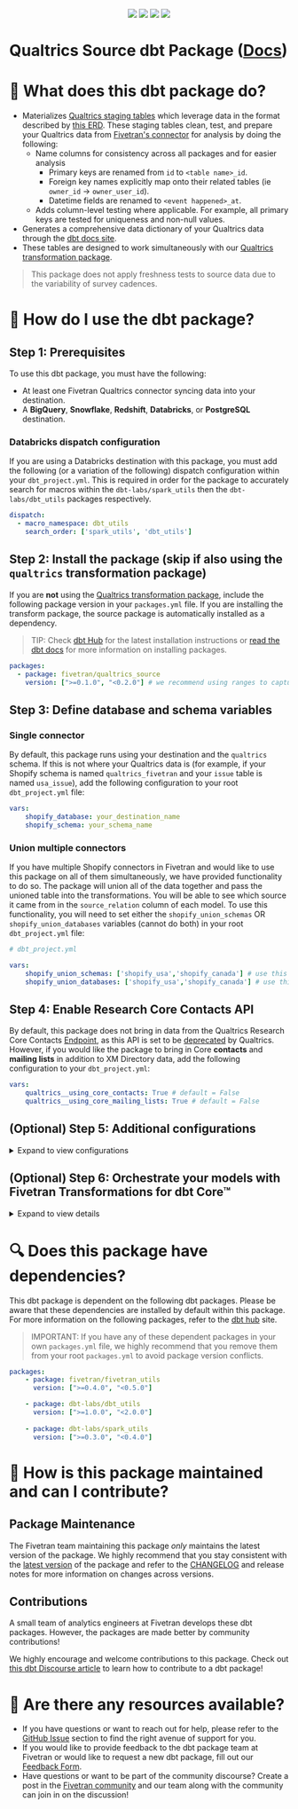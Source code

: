 <p align="center">
    <a alt="License"
        href="https://github.com/fivetran/dbt_qualtrics_source/blob/main/LICENSE">
        <img src="https://img.shields.io/badge/License-Apache%202.0-blue.svg" /></a>
    <a alt="dbt-core">
        <img src="https://img.shields.io/badge/dbt_Core™_version->=1.3.0_<2.0.0-orange.svg" /></a>
    <a alt="Maintained?">
        <img src="https://img.shields.io/badge/Maintained%3F-yes-green.svg" /></a>
    <a alt="PRs">
        <img src="https://img.shields.io/badge/Contributions-welcome-blueviolet" /></a>
</p>
 
# Qualtrics Source dbt Package ([Docs](https://fivetran.github.io/dbt_qualtrics_source/))
# 📣 What does this dbt package do?
<!--section="qualtrics_source_model"-->
- Materializes [Qualtrics staging tables](https://fivetran.github.io/dbt_qualtrics_source/#!/overview/github_source/models/?g_v=1) which leverage data in the format described by [this ERD](https://fivetran.com/docs/applications/qualtrics/#schemainformation). These staging tables clean, test, and prepare your Qualtrics data from [Fivetran's connector](https://fivetran.com/docs/applications/qualtrics) for analysis by doing the following:
  - Name columns for consistency across all packages and for easier analysis
    - Primary keys are renamed from `id` to `<table name>_id`. 
    - Foreign key names explicitly map onto their related tables (ie `owner_id` -> `owner_user_id`).
    - Datetime fields are renamed to `<event happened>_at`.
  - Adds column-level testing where applicable. For example, all primary keys are tested for uniqueness and non-null values.
- Generates a comprehensive data dictionary of your Qualtrics data through the [dbt docs site](https://fivetran.github.io/dbt_qualtrics_source/).
- These tables are designed to work simultaneously with our [Qualtrics transformation package](https://github.com/fivetran/dbt_qualtrics).

> This package does not apply freshness tests to source data due to the variability of survey cadences.
<!--section-end-->

# 🎯 How do I use the dbt package?
## Step 1: Prerequisites
To use this dbt package, you must have the following:
- At least one Fivetran Qualtrics connector syncing data into your destination. 
- A **BigQuery**, **Snowflake**, **Redshift**, **Databricks**, or **PostgreSQL** destination.

### Databricks dispatch configuration
If you are using a Databricks destination with this package, you must add the following (or a variation of the following) dispatch configuration within your `dbt_project.yml`. This is required in order for the package to accurately search for macros within the `dbt-labs/spark_utils` then the `dbt-labs/dbt_utils` packages respectively.
```yml
dispatch:
  - macro_namespace: dbt_utils
    search_order: ['spark_utils', 'dbt_utils']
```

## Step 2: Install the package (skip if also using the `qualtrics` transformation package)
If you  are **not** using the [Qualtrics transformation package](https://github.com/fivetran/dbt_qualtrics), include the following package version in your `packages.yml` file. If you are installing the transform package, the source package is automatically installed as a dependency.
> TIP: Check [dbt Hub](https://hub.getdbt.com/) for the latest installation instructions or [read the dbt docs](https://docs.getdbt.com/docs/package-management) for more information on installing packages.
```yml
packages:
  - package: fivetran/qualtrics_source
    version: [">=0.1.0", "<0.2.0"] # we recommend using ranges to capture non-breaking changes automatically
```

## Step 3: Define database and schema variables
### Single connector
By default, this package runs using your destination and the `qualtrics` schema. If this is not where your Qualtrics data is (for example, if your Shopify schema is named `qualtrics_fivetran` and your `issue` table is named `usa_issue`), add the following configuration to your root `dbt_project.yml` file:

```yml
vars:
    shopify_database: your_destination_name
    shopify_schema: your_schema_name 
```

### Union multiple connectors
If you have multiple Shopify connectors in Fivetran and would like to use this package on all of them simultaneously, we have provided functionality to do so. The package will union all of the data together and pass the unioned table into the transformations. You will be able to see which source it came from in the `source_relation` column of each model. To use this functionality, you will need to set either the `shopify_union_schemas` OR `shopify_union_databases` variables (cannot do both) in your root `dbt_project.yml` file:

```yml
# dbt_project.yml

vars:
    shopify_union_schemas: ['shopify_usa','shopify_canada'] # use this if the data is in different schemas/datasets of the same database/project
    shopify_union_databases: ['shopify_usa','shopify_canada'] # use this if the data is in different databases/projects but uses the same schema name
```

## Step 4: Enable Research Core Contacts API
By default, this package does not bring in data from the Qualtrics Research Core Contacts [Endpoint](https://api.qualtrics.com/10b9ce5afbf17-research-core-contacts), as this API is set to be [deprecated](https://api.qualtrics.com/10b9ce5afbf17-research-core-contacts#deprecation-notice) by Qualtrics. However, if you would like the package to bring in Core **contacts** and **mailing lists** in addition to XM Directory data, add the following configuration to your `dbt_project.yml`:

```yml
vars:
    qualtrics__using_core_contacts: True # default = False
    qualtrics__using_core_mailing_lists: True # default = False
```

## (Optional) Step 5: Additional configurations
<details><summary>Expand to view configurations</summary>
    
### Passing Through Additional Fields
This package includes all source columns defined in the macros folder. You can add more columns using our pass-through column variables. These variables allow for the pass-through fields to be aliased (`alias`) and casted (`transform_sql`) if desired, but not required. Datatype casting is configured via a sql snippet within the `transform_sql` key. You may add the desired sql while omitting the `as field_name` at the end and your custom pass-though fields will be casted accordingly. Use the below format for declaring the respective pass-through variables:

```yml
# dbt_project.yml

vars:
  qualtrics__survey_pass_through_columns:
    - name: "that_field"
      alias: "renamed_to_this_field"
      transform_sql: "cast(renamed_to_this_field as string)"
  qualtrics__directory_pass_through_columns:
    - name: "this_field"
  qualtrics__directory_contact_pass_through_columns:
    - name: "old_name"
      alias: "new_name"
  qualtrics__distribution_pass_through_columns:
    - name: "unique_string_field"
      transform_sql: "cast(unique_string_field as string)"
  qualtrics__core_contact_pass_through_columns: # relevant only if you have `core_*` tables enabled
    - name: "pass_this_through"
```

> Please create an [issue](https://github.com/fivetran/dbt_qualtrics_source/issues) if you'd like to see passthrough column support for other tables in the Qualtrics schema.

### Changing the Build Schema
By default this package will build the Qualtrics staging models within a schema titled (<target_schema> + `_qualtrics_source`) in your target database. If this is not where you would like your staging qualtrics data to be written to, add the following configuration to your `dbt_project.yml` file:

```yml
# dbt_project.yml

models:
  qualtrics_source:
    +schema: my_new_schema_name # leave blank for just the target_schema
```

### Change the source table references
If an individual source table has a different name than the package expects, add the table name as it appears in your destination to the respective variable:
> IMPORTANT: See this project's [`src_qualtrics.yml`](https://github.com/fivetran/dbt_qualtrics_source/blob/main/models/src_qualtrics.yml) for the default names.
    
```yml
# dbt_project.yml

vars:
    qualtrics_<default_source_table_name>_identifier: your_table_name 
```

</details>

## (Optional) Step 6: Orchestrate your models with Fivetran Transformations for dbt Core™
<details><summary>Expand to view details</summary>
<br>
    
Fivetran offers the ability for you to orchestrate your dbt project through [Fivetran Transformations for dbt Core™](https://fivetran.com/docs/transformations/dbt). Learn how to set up your project for orchestration through Fivetran in our [Transformations for dbt Core setup guides](https://fivetran.com/docs/transformations/dbt#setupguide).
</details>
    
# 🔍 Does this package have dependencies?
This dbt package is dependent on the following dbt packages. Please be aware that these dependencies are installed by default within this package. For more information on the following packages, refer to the [dbt hub](https://hub.getdbt.com/) site.
> IMPORTANT: If you have any of these dependent packages in your own `packages.yml` file, we highly recommend that you remove them from your root `packages.yml` to avoid package version conflicts.
```yml
packages:
    - package: fivetran/fivetran_utils
      version: [">=0.4.0", "<0.5.0"]

    - package: dbt-labs/dbt_utils
      version: [">=1.0.0", "<2.0.0"]
      
    - package: dbt-labs/spark_utils
      version: [">=0.3.0", "<0.4.0"]
```
          
# 🙌 How is this package maintained and can I contribute?
## Package Maintenance
The Fivetran team maintaining this package _only_ maintains the latest version of the package. We highly recommend that you stay consistent with the [latest version](https://hub.getdbt.com/fivetran/qualtrics_source/latest/) of the package and refer to the [CHANGELOG](https://github.com/fivetran/dbt_qualtrics_source/blob/main/CHANGELOG.md) and release notes for more information on changes across versions.

## Contributions
A small team of analytics engineers at Fivetran develops these dbt packages. However, the packages are made better by community contributions! 

We highly encourage and welcome contributions to this package. Check out [this dbt Discourse article](https://discourse.getdbt.com/t/contributing-to-a-dbt-package/657) to learn how to contribute to a dbt package!

# 🏪 Are there any resources available?
- If you have questions or want to reach out for help, please refer to the [GitHub Issue](https://github.com/fivetran/dbt_qualtrics_source/issues/new/choose) section to find the right avenue of support for you.
- If you would like to provide feedback to the dbt package team at Fivetran or would like to request a new dbt package, fill out our [Feedback Form](https://www.surveymonkey.com/r/DQ7K7WW).
- Have questions or want to be part of the community discourse? Create a post in the [Fivetran community](https://community.fivetran.com/t5/user-group-for-dbt/gh-p/dbt-user-group) and our team along with the community can join in on the discussion!
